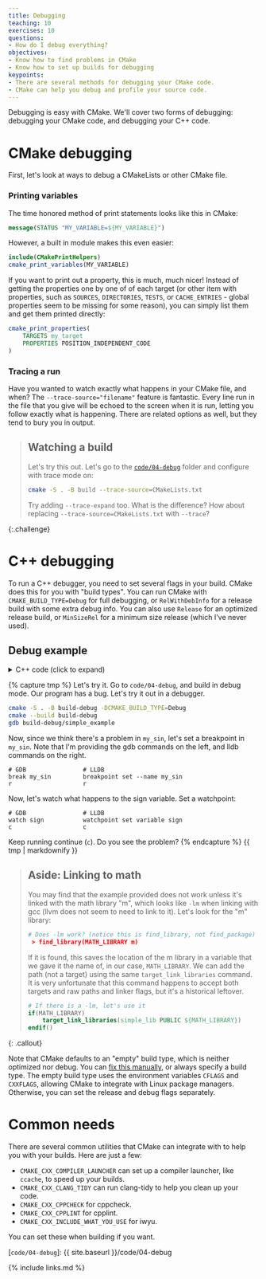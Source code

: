 ```yaml
---
title: Debugging
teaching: 10
exercises: 10
questions:
- How do I debug everything?
objectives:
- Know how to find problems in CMake
- Know how to set up builds for debugging
keypoints:
- There are several methods for debugging your CMake code.
- CMake can help you debug and profile your source code.
---
```


Debugging is easy with CMake. We'll cover two forms of debugging: debugging your CMake code, and
debugging your C++ code.


# CMake debugging

First, let's look at ways to debug a CMakeLists or other CMake file.

### Printing variables

The time honored method of print statements looks like this in CMake:

```cmake
message(STATUS "MY_VARIABLE=${MY_VARIABLE}")
```

However, a built in module makes this even easier:

```cmake
include(CMakePrintHelpers)
cmake_print_variables(MY_VARIABLE)
```

If you want to print out a property, this is much, much nicer! Instead of getting the properties one
by one of of each target (or other item with properties, such as `SOURCES`, `DIRECTORIES`, `TESTS`,
or `CACHE_ENTRIES` - global properties seem to be missing for some reason), you can simply list them
and get them printed directly:

```cmake
cmake_print_properties(
    TARGETS my_target
    PROPERTIES POSITION_INDEPENDENT_CODE
)
```


### Tracing a run

Have you wanted to watch exactly what happens in your CMake file, and when? The
`--trace-source="filename"` feature is fantastic. Every line run in the file that you give will be
echoed to the screen when it is run, letting you follow exactly what is happening. There are related
options as well, but they tend to bury you in output.

> ## Watching a build
> Let's try this out. Let's go to the [`code/04-debug`]() folder and configure with trace mode on:
>
> ```bash
> cmake -S . -B build --trace-source=CMakeLists.txt
> ```
>
> Try adding `--trace-expand` too. What is the difference? How about replacing
> `--trace-source=CMakeLists.txt` with `--trace`?
>
{:.challenge}

# C++ debugging

To run a C++ debugger, you need to set several flags in your build. CMake does this for you with
"build types". You can run CMake with `CMAKE_BUILD_TYPE=Debug` for full debugging, or
`RelWithDebInfo` for a release build with some extra debug info. You can also use `Release` for an
optimized release build, or `MinSizeRel` for a minimum size release (which I've never used).

<div class="challenge"><h2>Debug example</h2>

<details><summary>C++ code (click to expand)</summary>
{% include hl_code.html lang="cmake" file="code/04-debug/simple_lib.c" %}
</details>

{% capture tmp %}
Let's try it. Go to `code/04-debug`, and build in debug mode. Our program has a bug. Let's try it
out in a debugger.

```bash
cmake -S . -B build-debug -DCMAKE_BUILD_TYPE=Debug
cmake --build build-debug
gdb build-debug/simple_example
```

Now, since we think there's a problem in `my_sin`, let's set a breakpoint in `my_sin`. Note that
I'm providing the gdb commands on the left, and lldb commands on the right.

```
# GDB                # LLDB
break my_sin         breakpoint set --name my_sin
r                    r
```

Now, let's watch what happens to the sign variable. Set a watchpoint:

```
# GDB                # LLDB
watch sign           watchpoint set variable sign
c                    c
```

Keep running continue (`c`). Do you see the problem?
{% endcapture %}
{{ tmp | markdownify }}
</div>

> ## Aside: Linking to math
>
> You may find that the example provided does not work unless it's linked with the math library "m",
> which looks like `-lm` when linking with gcc (llvm does not seem to need to link to it). Let's
> look for the "m" library:
>
> ~~~cmake
> # Does -lm work? (notice this is find_library, not find_package)
>  > find_library(MATH_LIBRARY m)
> ~~~
>
> If it is found, this saves the location of the m library in a variable that we gave it the name
> of, in our case, `MATH_LIBRARY`. We can add the path (not a target) using the same
> `target_link_libraries` command. It is very unfortunate that this command happens to accept both
> targets and raw paths and linker flags, but it's a historical leftover.
>
> ~~~cmake
> # If there is a -lm, let's use it
> if(MATH_LIBRARY)
>     target_link_libraries(simple_lib PUBLIC ${MATH_LIBRARY})
> endif()
> ~~~
{: .callout}


Note that CMake defaults to an "empty" build type, which is neither optimized nor debug. You can
[fix this manually](https://cliutils.gitlab.io/modern-cmake/chapters/features.html), or always
specify a build type. The empty build type uses the environment variables `CFLAGS` and `CXXFLAGS`,
allowing CMake to integrate with Linux package managers. Otherwise, you can set the release and
debug flags separately.

# Common needs

There are several common utilities that CMake can integrate with to help you with your builds. Here
are just a few:

* `CMAKE_CXX_COMPILER_LAUNCHER` can set up a compiler launcher, like `ccache`, to speed up your
  builds.
* `CMAKE_CXX_CLANG_TIDY` can run clang-tidy to help you clean up your code.
* `CMAKE_CXX_CPPCHECK` for cppcheck.
* `CMAKE_CXX_CPPLINT` for cpplint.
* `CMAKE_CXX_INCLUDE_WHAT_YOU_USE` for iwyu.

You can set these when building if you want.

[`code/04-debug`]: {{ site.baseurl }}/code/04-debug

{% include links.md %}
